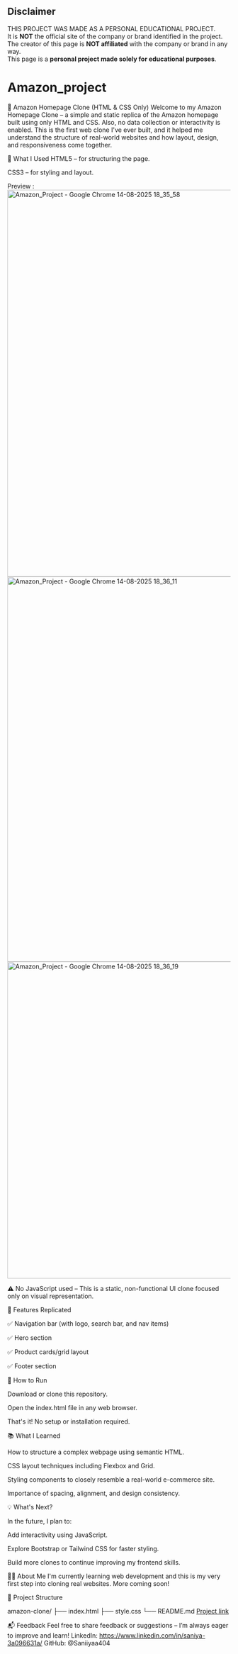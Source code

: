 ## Disclaimer
THIS PROJECT WAS MADE AS A PERSONAL EDUCATIONAL PROJECT.  
It is **NOT** the official site of the company or brand identified in the project.  
The creator of this page is **NOT affiliated** with the company or brand in any way.  
This page is a **personal project made solely for educational purposes**.

# Amazon_project
🛒 Amazon Homepage Clone (HTML & CSS Only)
Welcome to my Amazon Homepage Clone – a simple and static replica of the Amazon homepage built using only HTML and CSS. Also, no data collection or interactivity is enabled. This is the first web clone I've ever built, and it helped me understand the structure of real-world websites and how layout, design, and responsiveness come together.

🔨 What I Used
HTML5 – for structuring the page.

CSS3 – for styling and layout.

Preview : 
<img width="1920" height="873" alt="Amazon_Project - Google Chrome 14-08-2025 18_35_58" src="https://github.com/user-attachments/assets/04d22ec8-8a2c-437a-8e73-03096c4b5b29" />
<img width="1894" height="869" alt="Amazon_Project - Google Chrome 14-08-2025 18_36_11" src="https://github.com/user-attachments/assets/b1c00be0-e9a5-4de9-9eba-6fb21bcb38bc" />
<img width="1892" height="715" alt="Amazon_Project - Google Chrome 14-08-2025 18_36_19" src="https://github.com/user-attachments/assets/8841b6db-6fde-41d2-8cfe-2f072472d7e9" />

⚠️ No JavaScript used – This is a static, non-functional UI clone focused only on visual representation.

🎯 Features Replicated

✅ Navigation bar (with logo, search bar, and nav items)

✅ Hero section

✅ Product cards/grid layout

✅ Footer section

🚀 How to Run

Download or clone this repository.

Open the index.html file in any web browser.

That's it! No setup or installation required.

📚 What I Learned

How to structure a complex webpage using semantic HTML.

CSS layout techniques including Flexbox and Grid.

Styling components to closely resemble a real-world e-commerce site.

Importance of spacing, alignment, and design consistency.

💡 What's Next?

In the future, I plan to:

Add interactivity using JavaScript.

Explore Bootstrap or Tailwind CSS for faster styling.

Build more clones to continue improving my frontend skills.

🧑‍💻 About Me
I'm currently learning web development and this is my very first step into cloning real websites. More coming soon!

📁 Project Structure

amazon-clone/
├── index.html
├── style.css
└── README.md
[Project link](https://saniiyaa404.github.io/Amazon_project/)

📬 Feedback
Feel free to share feedback or suggestions – I’m always eager to improve and learn!
LinkedIn: https://www.linkedin.com/in/saniya-3a096631a/ GitHub: @Saniiyaa404

